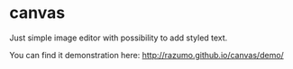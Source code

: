 # canvas
Just simple image editor with possibility to add styled text.

You can find it demonstration here: http://razumo.github.io/canvas/demo/
